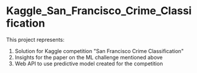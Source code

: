 # Kaggle_San_Francisco_Crime_Classification

This project represents:
1. Solution for Kaggle competition "San Francisco Crime Classification"
2. Insights for the paper on the ML challenge mentioned above
3. Web API to use predictive model created for the competition
